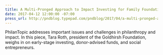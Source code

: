 ```yaml
---
title: A Multi-Pronged Approach to Impact Investing for Family Foundations
date: 2017-04-12 12:00:00 -07:00
press_url: http://pndblog.typepad.com/pndblog/2017/04/a-multi-pronged-approach-to-impact-investing-for-family-foundations.html?
---
```


PhilanTopic addresses important issues and challenges in philanthropy and impact. In this piece, Tara Roth, president of the Goldhirsh Foundation, weighs in on early-stage investing, donor-advised funds, and social entrepreneurs.
